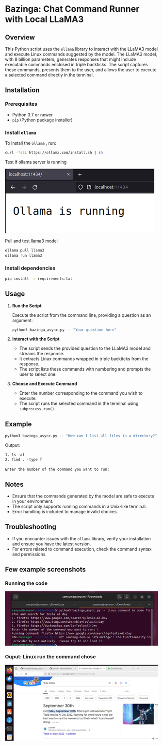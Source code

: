 # Bazinga: Chat Command Runner with Local LLaMA3

## Overview

This Python script uses the `ollama` library to interact with the LLaMA3 model and execute Linux commands suggested by the model. The LLaMA3 model, with 8 billion parameters, generates responses that might include executable commands enclosed in triple backticks. The script captures these commands, presents them to the user, and allows the user to execute a selected command directly in the terminal.

## Installation

### Prerequisites

- Python 3.7 or newer
- `pip` (Python package installer)

### Install `ollama`

To install the `ollama` , run:

```bash
curl -fsSL https://ollama.com/install.sh | sh
```
Test if ollama server is running

![image](ollama-running-status.png)

Pull and test llama3 model

```bash
ollama pull llama3
ollama run llama3
```
### Install dependencies

```bash
pip install -r requirements.txt
```

## Usage

1. **Run the Script**

   Execute the script from the command line, providing a question as an argument:

   ```bash
   python3 bazinga_async.py -- "Your question here"
   ```
2. **Interact with the Script**

   - The script sends the provided question to the LLaMA3 model and streams the response.
   - It extracts Linux commands wrapped in triple backticks from the response.
   - The script lists these commands with numbering and prompts the user to select one.

3. **Choose and Execute Command**

   - Enter the number corresponding to the command you wish to execute.
   - The script runs the selected command in the terminal using `subprocess.run()`.

## Example

```bash
python3 bazinga_async.py -- "How can I list all files in a directory?"
```

Output:
```
1. ls -al
2. find . -type f

Enter the number of the command you want to run:
```

## Notes

- Ensure that the commands generated by the model are safe to execute in your environment.
- The script only supports running commands in a Unix-like terminal.
- Error handling is included to manage invalid choices.

## Troubleshooting

- If you encounter issues with the `ollama` library, verify your installation and ensure you have the latest version.
- For errors related to command execution, check the command syntax and permissions.

## Few example screenshots
### Running the code
![image](running-command.png)

### Ouput: Linux run the command chose
![image](output.png)
